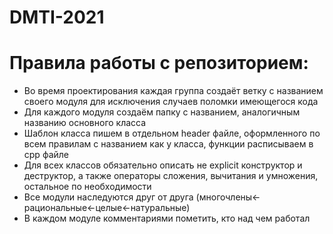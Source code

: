 # DMTI-2021
# Правила работы с репозиторием:
- Во время проектирования каждая группа создаёт ветку с названием своего модуля для исключения случаев поломки имеющегося кода
- Для каждого модуля создаём папку с названием, аналогичным названию основного класса
- Шаблон класса пишем в отдельном header файле, оформленного по всем правилам с названием как у класса, функции расписываем в cpp файле
- Для всех классов обязательно описать не explicit конструктор и деструктор, а также операторы сложения, вычитания и умножения, остальное по необходимости
- Все модули наследуются друг от друга (многочлены<-рациональные<-целые<-натуральные)
- В каждом модуле комментариями пометить, кто над чем работал
